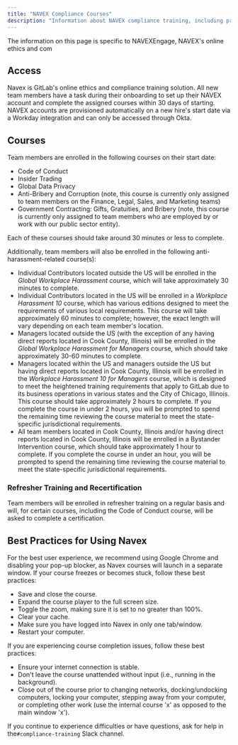 ```yaml
---
title: "NAVEX Compliance Courses"
description: "Information about NAVEX compliance training, including processes, course info, and FAQ"
---
```


The information on this page is specific to NAVEXEngage, NAVEX's online ethics and com

## Access

Navex is GitLab's online ethics and compliance training solution. All new team members have a task during their onboarding to set up their NAVEX account and complete the assigned courses within 30 days of starting. NAVEX accounts are provisioned automatically on a new hire's start date via a Workday integration and can only be accessed through Okta.

## Courses

Team members are enrolled in the following courses on their start date:

- Code of Conduct
- Insider Trading
- Global Data Privacy
- Anti-Bribery and Corruption (note, this course is currently only assigned to team members on the Finance, Legal, Sales, and Marketing teams)
- Government Contracting: Gifts, Gratuities, and Bribery (note, this course is currently only assigned to team members who are employed by or work with our public sector entity).

Each of these courses should take around 30 minutes or less to complete.

Additionally, team members will also be enrolled in the following anti-harassment-related course(s):

- Individual Contributors located outside the US will be enrolled in the *Global Workplace Harassment* course, which will take approximately 30 minutes to complete.
- Individual Contributors located in the US will be enrolled in a *Workplace Harassment 10* course, which has various editions designed to meet the requirements of various local requirements. This course will take approximately 60 minutes to complete; however, the exact length will vary depending on each team member's location.
- Managers located outside the US (with the exception of any having direct reports located in Cook County, Illinois) will be enrolled in the *Global Workplace Harassment for Managers* course, which should take approximately 30-60 minutes to complete.
- Managers located within the US and managers outside the US but having direct reports located in Cook County, Illinois will be enrolled in the *Workplace Harassment 10 for Managers* course, which is designed to meet the heightened training requirements that apply to GitLab due to its business operations in various states and the City of Chicago, Illinois. This course should take approximately 2 hours to complete. If you complete the course in under 2 hours, you will be prompted to spend the remaining time reviewing the course material to meet the state-specific jurisdictional requirements.
- All team members located in Cook County, Illinois and/or having direct reports located in Cook County, Illinois will be enrolled in a Bystander Intervention course, which should take approximately 1 hour to complete. If you complete the course in under an hour, you will be prompted to spend the remaining time reviewing the course material to meet the state-specific jurisdictional requirements.

### Refresher Training and Recertification

Team members will be enrolled in refresher training on a regular basis and will, for certain courses, including the Code of Conduct course, will be asked to complete a certification.

## Best Practices for Using Navex

For the best user experience, we recommend using Google Chrome and disabling your pop-up blocker, as Navex courses will launch in a separate window. If your course freezes or becomes stuck, follow these best practices:

- Save and close the course.
- Expand the course player to the full screen size.
- Toggle the zoom, making sure it is set to no greater than 100%.
- Clear your cache.
- Make sure you have logged into Navex in only one tab/window.
- Restart your computer. 

If you are experiencing course completion issues, follow these best practices:

- Ensure your internet connection is stable.
- Don't leave the course unattended without input (i.e., running in the background).
- Close out of the course prior to changing networks, docking/undocking computers, locking your computer, stepping away from your computer, or completing other work (use the internal course 'x' as opposed to the main window 'x').

If you continue to experience difficulties or have questions, ask for help in the`#compliance-training` Slack channel.
